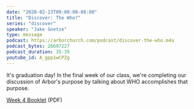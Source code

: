 ```yaml
---
date: "2020-02-23T09:00:00-08:00"
title: "Discover: The Who?"
series: "discover"
speaker: "Jake Goetze"
type: message
podcast: https://arborchurch.com/podcast/discover-the-who.m4a
podcast_bytes: 26697227
podcast_duration: 35:39
youtube_id: A_gpp1wCPZg
---
```


It's graduation day! In the final week of our class, we're completing our discussion of Arbor's purpose by talking about WHO accomplishes that purpose. 

<a href="https://arborchurch.com/downloads/discover-week-4.pdf"><span class="glyphicon glyphicon-download-alt" aria-hidden="true"></span> Week 4 Booklet</a>  (PDF)
